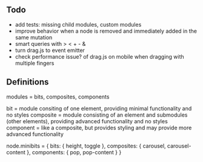 ## Todo

- add tests: missing child modules, custom modules
- improve behavior when a node is removed and immediately added in the same mutation
- smart queries with > < + - &
- turn drag.js to event emitter
- check performance issue? of drag.js on mobile when dragging with multiple fingers

## Definitions

modules = bits, composites, components

bit = module consiting of one element, providing minimal functionality and no styles
composite = module consisting of an element and submodules (other elements), providing advanced functionality and no styles
component = like a composite, but provides styling and may provide more advanced functionality 

node.minibits = {
  bits: {
    height,
    toggle
  },
  composites: {
    carousel,
    carousel-content
  },
  components: {
    pop,
    pop-content
  }
}
